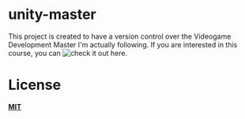 # unity-master

This project is created to have a version control over the Videogame Development Master I'm actually following. If you are interested in this course, you can ![check it out here.](https://formacion.masterdevs.es/courses/enrolled/620779)

# License

**[MIT](LICENSE)**
